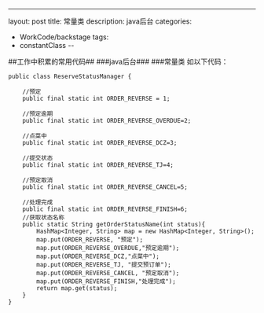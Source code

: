 ---
layout: post
title: 常量类
description: java后台
categories:
-  WorkCode/backstage
tags:
- constantClass
--


##工作中积累的常用代码##
###java后台###
###常量类
如以下代码：  
  
	public class ReserveStatusManager {
  
		//预定   
		public final static int ORDER_REVERSE = 1;  

		//预定逾期  
		public final static int ORDER_REVERSE_OVERDUE=2;
  
		//点菜中  
		public final static int ORDER_REVERSE_DCZ=3;

		//提交状态  
		public final static int ORDER_REVERSE_TJ=4;

		//预定取消  
		public final static int ORDER_REVERSE_CANCEL=5;

		//处理完成
		public final static int ORDER_REVERSE_FINISH=6;
		//获取状态名称
		public static String getOrderStatusName(int status){  
			HashMap<Integer, String> map = new HashMap<Integer, String>();  
			map.put(ORDER_REVERSE, "预定");  
			map.put(ORDER_REVERSE_OVERDUE,"预定逾期");  
			map.put(ORDER_REVERSE_DCZ,"点菜中");   
			map.put(ORDER_REVERSE_TJ, "提交预订单");  
			map.put(ORDER_REVERSE_CANCEL, "预定取消");  
			map.put(ORDER_REVERSE_FINISH,"处理完成");  
			return map.get(status);  
		}  
	}